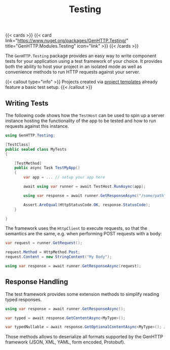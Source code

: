 ﻿---
title: Testing
weight: 3
description: 'Introduction to testing applications written by using the GenHTTP framework.'
cascade:
  type: docs
---

{{< cards >}}
{{< card link="https://www.nuget.org/packages/GenHTTP.Testing/" title="GenHTTP.Modules.Testing" icon="link" >}}
{{< /cards >}}

The `GenHTTP.Testing` package provides an easy way to write component tests for
your application using a test framework of your choice. It provides both the
ability to host your project in an isolated mode as well as convenience methods
to run HTTP requests against your server.

{{< callout type="info" >}}
Projects created via [project templates](../content/templates/) already feature a basic test setup.
{{< /callout >}}

## Writing Tests

The following code shows how the `TestHost` can be used to spin up a server instance
hosting the functionality of the app to be tested and how to run requests against
this instance.

```csharp
using GenHTTP.Testing;

[TestClass]
public sealed class MyTests
{

    [TestMethod]
    public async Task TestMyApp()
    {
        var app = ... // setup your app here

        await using var runner = await TestHost.RunAsync(app);

        using var response = await runner.GetResponseAsync("/some/path");

        Assert.AreEqual(HttpStatusCode.OK, response.StatusCode);
    }

}
```

The framework uses the `HttpClient` to execute requests, so that the semantics
are the same, e.g. when performing POST requests with a body:

```csharp
var request = runner.GetRequest();

request.Method = HttpMethod.Post;
request.Content = new StringContent("My Body");

using var response = await runner.GetResponseAsync(request);
```

## Response Handling

The test framework provides some extension methods to simplify reading typed responses.

```csharp
using var response = await runner.GetResponseAsync();

var typed = await response.GetContentAsync<MyType>();

var typedNullable = await response.GetOptionalContentAsync<MyType>(); // might be null
```

Those methods allows to deserialize all formats supported by the GenHTTP framework
(JSON, XML, YAML, form encoded, Protobuf).
